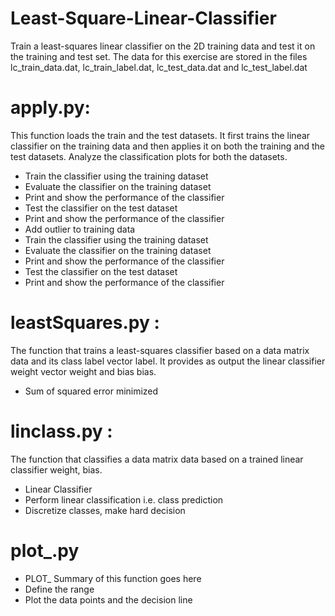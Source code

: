 # Least-Square-Linear-Classifier
Train a least-squares linear classifier on the 2D training data and test it on the training and test set. The data for this exercise are stored in the files
lc_train_data.dat, lc_train_label.dat, lc_test_data.dat and lc_test_label.dat


# apply.py:

This function loads the train and the test datasets. It first trains the linear classifier on the training data and then applies it on both the training and the test datasets. Analyze the classification plots for both the datasets.

- Train the classifier using the training dataset
- Evaluate the classifier on the training dataset
- Print and show the performance of the classifier
- Test the classifier on the test dataset
- Print and show the performance of the classifier
- Add outlier to training data
- Train the classifier using the training dataset
- Evaluate the classifier on the training dataset
- Print and show the performance of the classifier
- Test the classifier on the test dataset
- Print and show the performance of the classifier

# leastSquares.py :

The function that trains a least-squares classifier based on a data matrix data and its class label vector label. It provides as output the linear classifier weight vector weight and bias bias.
- Sum of squared error minimized

# linclass.py :

The function that classifies a data matrix data based on a trained linear classifier weight, bias.
- Linear Classifier
- Perform linear classification i.e. class prediction
- Discretize classes, make hard decision

# plot_.py

- PLOT_ Summary of this function goes here
- Define the range
- Plot the data points and the decision line
